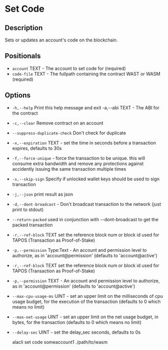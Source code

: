 # Set Code
## Description

Sets or updates an account's code on the blockchain.

## Positionals

* `account` TEXT - The account to set code for (required)
* `code-file` TEXT - The fullpath containing the contract WAST or WASM (required)

## Options

* `-h,--help` Print this help message and exit -a,--abi TEXT - The ABI for the contract
* `-c,--clear` Remove contract on an account
* `--suppress-duplicate-check` Don't check for duplicate
* `-x,--expiration` TEXT - set the time in seconds before a transaction expires, defaults to 30s
* `-f,--force-unique` - force the transaction to be unique. this will consume extra bandwidth and remove any protections against accidently issuing the same transaction multiple times
* `-s,--skip-sign` Specify if unlocked wallet keys should be used to sign transaction
* `-j,--json` print result as json
* `-d,--dont-broadcast` - Don't broadcast transaction to the network (just print to stdout)
* `--return-packed` used in conjunction with --dont-broadcast to get the packed transaction
* `-r,--ref-block` TEXT set the reference block num or block id used for TAPOS (Transaction as Proof-of-Stake)
* `-p,--permission` Type:Text - An account and permission level to authorize, as in 'account@permission' (defaults to 'account@active')
* `-r,--ref-block` TEXT set the reference block num or block id used for TAPOS (Transaction as Proof-of-Stake)
* `-p,--permission` TEXT - An account and permission level to authorize, as in 'account@permission' (defaults to 'account@active')
* `--max-cpu-usage-ms` UINT - set an upper limit on the milliseconds of cpu usage budget, for the execution of the transaction (defaults to 0 which means no limit)
* `--max-net-usage` UINT - set an upper limit on the net usage budget, in bytes, for the transaction (defaults to 0 which means no limit)
* `--delay-sec` UINT - set the delay_sec seconds, defaults to 0s

    alacli set code someaccount1 ./path/to/wasm